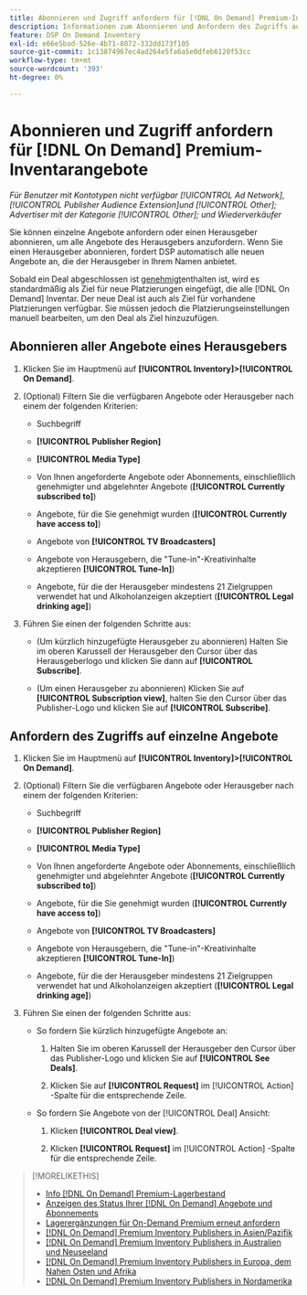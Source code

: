 ```yaml
---
title: Abonnieren und Zugriff anfordern für [!DNL On Demand] Premium-Inventarangebote
description: Informationen zum Abonnieren und Anfordern des Zugriffs auf[!DNL On Demand] Angebote.
feature: DSP On Demand Inventory
exl-id: e66e5bad-526e-4b71-8072-332dd173f105
source-git-commit: 1c13874967ec4ad264e5fa6a5e0dfeb6120f53cc
workflow-type: tm+mt
source-wordcount: '393'
ht-degree: 0%

---
```


# Abonnieren und Zugriff anfordern für [!DNL On Demand] Premium-Inventarangebote

*Für Benutzer mit Kontotypen nicht verfügbar [!UICONTROL Ad Network], [!UICONTROL Publisher Audience Extension]und [!UICONTROL Other]; Advertiser mit der Kategorie [!UICONTROL Other]; und Wiederverkäufer*

Sie können einzelne Angebote anfordern oder einen Herausgeber abonnieren, um alle Angebote des Herausgebers anzufordern. Wenn Sie einen Herausgeber abonnieren, fordert DSP automatisch alle neuen Angebote an, die der Herausgeber in Ihrem Namen anbietet.

Sobald ein Deal abgeschlossen ist [genehmigt](/help/dsp/inventory/on-demand-inventory-view-status.md)enthalten ist, wird es standardmäßig als Ziel für neue Platzierungen eingefügt, die alle [!DNL On Demand] Inventar. Der neue Deal ist auch als Ziel für vorhandene Platzierungen verfügbar. Sie müssen jedoch die Platzierungseinstellungen manuell bearbeiten, um den Deal als Ziel hinzuzufügen.

## Abonnieren aller Angebote eines Herausgebers

1. Klicken Sie im Hauptmenü auf **[!UICONTROL Inventory]>[!UICONTROL On Demand]**.

1. (Optional) Filtern Sie die verfügbaren Angebote oder Herausgeber nach einem der folgenden Kriterien:

   * Suchbegriff

   * **[!UICONTROL Publisher Region]**

   * **[!UICONTROL Media Type]**

   * Von Ihnen angeforderte Angebote oder Abonnements, einschließlich genehmigter und abgelehnter Angebote (**[!UICONTROL Currently subscribed to]**)

   * Angebote, für die Sie genehmigt wurden (**[!UICONTROL Currently have access to]**)

   * Angebote von **[!UICONTROL TV Broadcasters]**

   * Angebote von Herausgebern, die &quot;Tune-in&quot;-Kreativinhalte akzeptieren
      **[!UICONTROL Tune-In]**)

   * Angebote, für die der Herausgeber mindestens 21 Zielgruppen verwendet hat und Alkoholanzeigen akzeptiert (**[!UICONTROL Legal drinking age]**)

1. Führen Sie einen der folgenden Schritte aus:

   * (Um kürzlich hinzugefügte Herausgeber zu abonnieren) Halten Sie im oberen Karussell der Herausgeber den Cursor über das Herausgeberlogo und klicken Sie dann auf **[!UICONTROL Subscribe]**.

   * (Um einen Herausgeber zu abonnieren) Klicken Sie auf **[!UICONTROL Subscription view]**, halten Sie den Cursor über das Publisher-Logo und klicken Sie auf **[!UICONTROL Subscribe]**.

## Anfordern des Zugriffs auf einzelne Angebote

1. Klicken Sie im Hauptmenü auf **[!UICONTROL Inventory]>[!UICONTROL On Demand]**.

1. (Optional) Filtern Sie die verfügbaren Angebote oder Herausgeber nach einem der folgenden Kriterien:

   * Suchbegriff

   * **[!UICONTROL Publisher Region]**

   * **[!UICONTROL Media Type]**

   * Von Ihnen angeforderte Angebote oder Abonnements, einschließlich genehmigter und abgelehnter Angebote (**[!UICONTROL Currently subscribed to]**)

   * Angebote, für die Sie genehmigt wurden (**[!UICONTROL Currently have access to]**)

   * Angebote von **[!UICONTROL TV Broadcasters]**

   * Angebote von Herausgebern, die &quot;Tune-in&quot;-Kreativinhalte akzeptieren
      **[!UICONTROL Tune-In]**)

   * Angebote, für die der Herausgeber mindestens 21 Zielgruppen verwendet hat und Alkoholanzeigen akzeptiert (**[!UICONTROL Legal drinking age]**)

1. Führen Sie einen der folgenden Schritte aus:

   * So fordern Sie kürzlich hinzugefügte Angebote an:

      1. Halten Sie im oberen Karussell der Herausgeber den Cursor über das Publisher-Logo und klicken Sie auf **[!UICONTROL See Deals]**.

      1. Klicken Sie auf **[!UICONTROL Request]** im [!UICONTROL Action] -Spalte für die entsprechende Zeile.
   * So fordern Sie Angebote von der [!UICONTROL Deal] Ansicht:

      1. Klicken **[!UICONTROL Deal view]**.

      1. Klicken **[!UICONTROL Request]** im [!UICONTROL Action] -Spalte für die entsprechende Zeile.


>[!MORELIKETHIS]
>
>* [Info [!DNL On Demand] Premium-Lagerbestand](on-demand-inventory-about.md)
>* [Anzeigen des Status Ihrer [!DNL On Demand] Angebote und Abonnements](on-demand-inventory-view-status.md)
>* [Lagerergänzungen für On-Demand Premium erneut anfordern](on-demand-inventory-rerequest.md)
>* [[!DNL On Demand] Premium Inventory Publishers in Asien/Pazifik](on-demand-inventory-publishers-apac.md)
>* [[!DNL On Demand] Premium Inventory Publishers in Australien und Neuseeland](on-demand-inventory-publishers-anz.md)
>* [[!DNL On Demand] Premium Inventory Publishers in Europa, dem Nahen Osten und Afrika](on-demand-inventory-publishers-emea.md)
>* [[!DNL On Demand] Premium Inventory Publishers in Nordamerika](on-demand-inventory-publishers-na.md)

